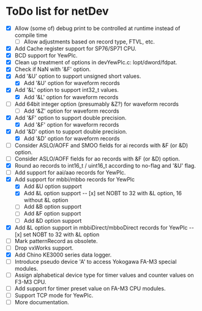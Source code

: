 ToDo list for netDev
====

- [x] Allow (some of) debug print to be controlled at runtime instead of compile time
  - [ ] Allow adjustments based on record type, FTVL, etc.
- [x] Add Cache register support for SP76/SP71 CPU.
- [x] BCD support for YewPlc.
- [x] Clean up treatment of options in devYewPlc.c: lopt/dword/fdpat.
- [x] Check if NaN with '&F' option.
- [x] Add '&U' option to support unsigned short values.
  - [x] Add '&U' option for waveform records
- [x] Add '&L' option to support int32_t values.
  - [x] Add '&L' option for waveform records
- [ ] Add 64bit integer option (presumably &Z?) for waveform records
  - [ ] Add '&Z' option for waveform records
- [x] Add '&F' option to support double precision.
  - [x] Add '&F' option for waveform records
- [x] Add '&D' option to support double precision.
  - [x] Add '&D' option for waveform records
- [ ] Consider ASLO/AOFF and SMOO fields for ai records with &F (or &D) option.
- [ ] Consider ASLO/AOFF fields for ao records with &F (or &D) option.
- [x] Round ao records to int16_t / uint16_t according to no-flag and '&U' flag.
- [ ] Add support for aai/aao records for YewPlc.
- [x] Add support for mbbi/mbbo records for YewPlc
  - [x] Add &U option support
  - [x] Add &L option support
    -- [x] set NOBT to 32 with &L option, 16 without &L option
  - [ ] Add &B option support
  - [ ] Add &F option support
  - [ ] Add &D option support
- [x] Add &L option support in mbbiDirect/mbboDirect records for YewPlc
    -- [x] set NOBT to 32 with &L option
- [ ] Mark patternRecord as obsolete.
- [ ] Drop vxWorks support.
- [x] Add Chino KE3000 series data logger.
- [ ] Introduce pseudo device 'A' to access Yokogawa FA-M3 special modules.
- [ ] Assign alphabetical device type for timer values and counter values on F3-M3 CPU.
- [ ] Add support for timer preset value on FA-M3 CPU modules.
- [ ] Support TCP mode for YewPlc.
- [ ] More documentation.
